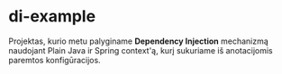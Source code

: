 # di-example

Projektas, kurio metu palyginame **Dependency Injection** mechanizmą naudojant Plain Java ir Spring context'ą, kurį sukuriame iš anotacijomis paremtos konfigūracijos.
